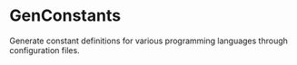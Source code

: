 # GenConstants
Generate constant definitions for various programming languages through configuration files.
